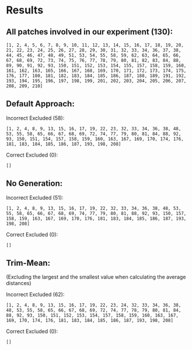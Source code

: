 # Results

## All patches involved in our experiment (130):
```
[1, 2, 4, 5, 6, 7, 8, 9, 10, 11, 12, 13, 14, 15, 16, 17, 18, 19, 20, 21, 22, 23, 24, 25, 26, 27, 28, 29, 30, 31, 32, 33, 34, 36, 37, 38, 44, 45, 46, 47, 48, 49, 51, 53, 54, 55, 58, 59, 62, 63, 64, 65, 66, 67, 68, 69, 72, 73, 74, 75, 76, 77, 78, 79, 80, 81, 82, 83, 84, 88, 89, 90, 91, 92, 93, 150, 151, 152, 153, 154, 155, 157, 158, 159, 160, 161, 162, 163, 165, 166, 167, 168, 169, 170, 171, 172, 173, 174, 175, 176, 177, 180, 181, 182, 183, 184, 185, 186, 187, 188, 189, 191, 192, 193, 194, 195, 196, 197, 198, 199, 201, 202, 203, 204, 205, 206, 207, 208, 209, 210]
```

## Default Approach:

Incorrect Excluded (58):
```
[1, 2, 4, 8, 9, 13, 15, 16, 17, 19, 22, 23, 32, 33, 34, 36, 38, 48, 53, 55, 58, 65, 66, 67, 68, 69, 72, 74, 77, 79, 80, 81, 84, 88, 92, 93, 150, 151, 154, 157, 158, 159, 160, 163, 167, 169, 170, 174, 176, 181, 183, 184, 185, 186, 187, 193, 198, 208]
```

Correct Excluded (0):
```
[]
```

## No Generation:

Incorrect Excluded (51):
```
[1, 2, 4, 8, 9, 13, 15, 16, 17, 19, 22, 32, 33, 34, 36, 38, 48, 53, 55, 58, 65, 66, 67, 68, 69, 74, 77, 79, 80, 81, 88, 92, 93, 150, 157, 158, 159, 163, 167, 169, 170, 176, 181, 183, 184, 185, 186, 187, 193, 198, 208]
```

Correct Excluded (0):
```
[]
```

## Trim-Mean:

(Excluding the largest and the smallest value when calculating the average distances)

Incorrect Excluded (62):
```
[1, 2, 4, 8, 9, 13, 15, 16, 17, 19, 22, 23, 24, 32, 33, 34, 36, 38, 48, 53, 55, 58, 65, 66, 67, 68, 69, 72, 74, 77, 78, 79, 80, 81, 84, 88, 92, 93, 150, 151, 152, 153, 154, 157, 158, 159, 160, 163, 167, 169, 170, 174, 176, 181, 183, 184, 185, 186, 187, 193, 198, 208]
```

Correct Excluded (0):
```
[]
```
